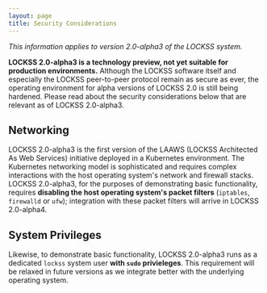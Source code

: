 ```yaml
---
layout: page
title: Security Considerations
---
```


*This information applies to version 2.0-alpha3 of the LOCKSS system.*

**LOCKSS 2.0-alpha3 is a technology preview, not yet suitable for production environments.** Although the LOCKSS software itself and especially the LOCKSS peer-to-peer protocol remain as secure as ever, the operating environment for alpha versions of LOCKSS 2.0 is still being hardened. Please read about the security considerations below that are relevant as of LOCKSS 2.0-alpha3.

## Networking

LOCKSS 2.0-alpha3 is the first version of the LAAWS (LOCKSS Architected As Web Services) initiative deployed in a Kubernetes environment. The Kubernetes networking model is sophisticated and requires complex interactions with the host operating system's network and firewall stacks. LOCKSS 2.0-alpha3, for the purposes of demonstrating basic functionality, requires **disabling the host operating system's packet filters** (`iptables`, `firewalld` or `ufw`); integration with these packet filters will arrive in LOCKSS 2.0-alpha4.

## System Privileges

Likewise, to demonstrate basic functionality, LOCKSS 2.0-alpha3 runs as a dedicated `lockss` system user **with `sudo` privieleges**. This requirement will be relaxed in future versions as we integrate better with the underlying operating system.
